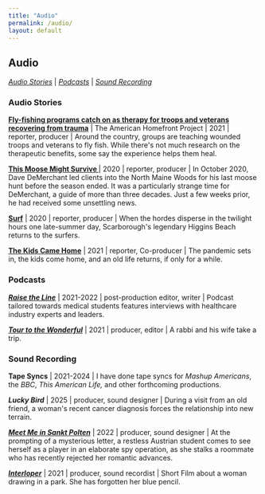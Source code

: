 ```yaml
---
title: "Audio"
permalink: /audio/
layout: default
---
```

## **Audio**
*[Audio Stories](#AudioStories)* \| *[Podcasts](#Podcasts)* \| *[Sound Recording](#SoundRecording)*

### <a name="AudioStories"><a/>Audio Stories

**[Fly-fishing programs catch on as therapy for troops and veterans recovering from trauma](https://americanhomefront.wunc.org/news/2021-11-23/fly-fishing-programs-catch-on-as-therapy-for-troops-and-veterans-recovering-from-trauma)** \| The American Homefront Project \| 2021 \| reporter, producer \| Around the country, groups are teaching wounded troops and veterans to fly fish. While there's not much research on the therapeutic benefits, some say the experience helps them heal.

**[This Moose Might Survive ](https://soundcloud.com/andrew-schwartz-191964276/this-moose-might-survive)** \| 2020 \| reporter, producer \| In October 2020, Dave DeMerchant led clients into the North Maine Woods for his last moose hunt before the season ended. It was a particularly strange time for DeMerchant, a guide of more than three decades. Just a few weeks prior, he had received some unsettling news.

**[Surf](https://soundcloud.com/andrew-schwartz-191964276/surfing)** \| 2020 \| reporter, producer \| When the hordes disperse in the twilight hours one late-summer day, Scarborough's legendary Higgins Beach returns to the surfers.

**[The Kids Came Home](https://soundcloud.com/andrew-schwartz-191964276/the-kids-came-home)** \| 2021 \| reporter, Co-producer \| The pandemic sets in, the kids come home, and an old life returns, if only for a while.

### <a name="Podcasts"><a/>Podcasts

***[Raise the Line](https://www.osmosis.org/raisethelinepodcast)*** \| 2021-2022 \| post-production editor, writer \| Podcast tailored towards medical students features interviews with healthcare industry experts and leaders.

***[Tour to the Wonderful](https://podcasts.apple.com/us/podcast/tour-to-the-wonderful-podcast/id1547001141)*** \| 2021 \| producer, editor \| A rabbi and his wife take a trip.

### <a name="Sound Recording and Production"><a/>Sound Recording

**Tape Syncs** \| 2021-2024 \| I have done tape syncs for *Mashup Americans*, the *BBC*, *This American Life,* and other forthcoming productions.

***Lucky Bird*** \| 2025 \| producer, sound designer \| During a visit from an old friend, a woman's recent cancer diagnosis forces the relationship into new terrain.

***[Meet Me in Sankt Polten](https://www.youtube.com/watch?app=desktop&v=n6OmmVVn7vg)*** \| 2022 \| producer, sound designer \| At the prompting of a mysterious letter, a restless Austrian student comes to see herself as a player in an elaborate spy operation, as she stalks a roommate who has recently rejected her romantic advances.

***[Interloper](https://www.youtube.com/watch?v=5JsN9_D1pP8)*** \| 2021 \| producer, sound recordist \| Short Film about a woman drawing in a park. She has forgotten her blue pencil.
